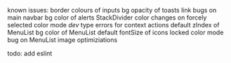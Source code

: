 known issues:
     border colours of inputs
     bg opacity of toasts
     link bugs on main navbar
     bg color of alerts
     StackDivider color changes on forcely selected color mode
     *dev* type errors for context actions
     default zIndex of MenuList
     bg color of MenuList
     default fontSize of icons
     locked color mode bug on MenuList
     image optimiziations

todo:
     add eslint